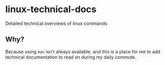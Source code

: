 # linux-technical-docs
Detailed technical overviews of linux commands

## Why? 

Because using `man` isn't always available, and this is a place for me to add technical documentation to read on during my daily commute.
